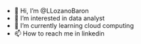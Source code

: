 - 👋 Hi, I’m @LLozanoBaron
- 👀 I’m interested in data analyst
- 🌱 I’m currently learning cloud computing
- 📫 How to reach me in linkedin 

<!---
LLozanoBaron/LLozanoBaron is a ✨ special ✨ repository because its `README.md` (this file) appears on your GitHub profile.
You can click the Preview link to take a look at your changes.
--->
